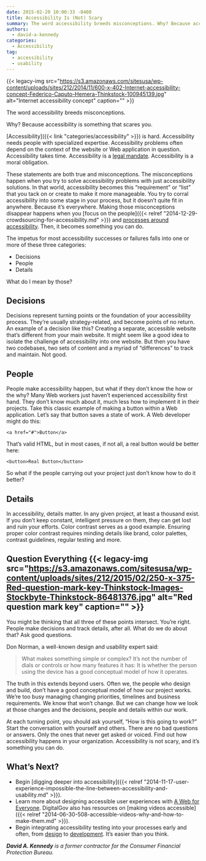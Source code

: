 ```yaml
---
date: 2015-02-20 10:00:33 -0400
title: Accessibility Is (Not) Scary
summary: The word accessibility breeds misconceptions. Why? Because accessibility is something that scares you. Accessibility is hard. Accessibility needs people with specialized expertise. Accessibility problems often depend on the context of the website or Web application in question. Accessibility takes time. Accessibility is a legal mandate. Accessibility is a moral obligation. These statements are both true
authors:
  - david-a-kennedy
categories:
  - Accessibility
tag:
  - accessibility
  - usability
---
```


{{< legacy-img src="https://s3.amazonaws.com/sitesusa/wp-content/uploads/sites/212/2014/11/600-x-402-Internet-accessibility-concept-Federico-Caputo-Hemera-Thinkstock-100945139.jpg" alt="Internet accessibility concept" caption="" >}} 

The word accessibility breeds misconceptions.

Why? Because accessibility is something that scares you.

[Accessibility]({{< link "categories/accessibility" >}}) is hard. Accessibility needs people with specialized expertise. Accessibility problems often depend on the context of the website or Web application in question. Accessibility takes time. Accessibility is a [legal mandate](https://www.disability.gov/). Accessibility is a moral obligation.

These statements are both true and misconceptions. The misconceptions happen when you try to solve accessibility problems with just accessibility solutions. In that world, accessibility becomes this &#8220;requirement&#8221; or &#8220;list&#8221; that you tack on or create to make it more manageable. You try to corral accessibility into some stage in your process, but it doesn&#8217;t quite fit in anywhere. Because it&#8217;s everywhere. Making those misconceptions disappear happens when you [focus on the people]({{< relref "2014-12-29-crowdsourcing-for-accessibility.md" >}}) and [processes around accessibility](http://section508.gov/). Then, it becomes something you can do.

The impetus for most accessibility successes or failures falls into one or more of these three categories:

  * Decisions
  * People
  * Details

What do I mean by those?

## Decisions

Decisions represent turning points or the foundation of your accessibility process. They&#8217;re usually strategy-related, and become points of no return. An example of a decision like this? Creating a separate, accessible website that&#8217;s different from your main website. It might seem like a good idea to isolate the challenge of accessibility into one website. But then you have two codebases, two sets of content and a myriad of &#8220;differences&#8221; to track and maintain. Not good.

## People

People make accessibility happen, but what if they don&#8217;t know the how or the why? Many Web workers just haven&#8217;t experienced accessibility first hand. They don&#8217;t know much about it, much less how to implement it in their projects. Take this classic example of making a button within a Web application. Let&#8217;s say that button saves a state of work. A Web developer might do this:

`<a href="#">Button</a>`

That&#8217;s valid HTML, but in most cases, if not all, a real button would be better here:

`<button>Real Button</button>`

So what if the people carrying out your project just don&#8217;t know how to do it better?

## Details

In accessibility, details matter. In any given project, at least a thousand exist. If you don&#8217;t keep constant, intelligent pressure on them, they can get lost and ruin your efforts. Color contrast serves as a good example. Ensuring proper color contrast requires minding details like brand, color palettes, contrast guidelines, regular testing and more.

## Question Everything {{< legacy-img src="https://s3.amazonaws.com/sitesusa/wp-content/uploads/sites/212/2015/02/250-x-375-Red-question-mark-key-Thinkstock-Images-Stockbyte-Thinkstock-86481376.jpg" alt="Red question mark key" caption="" >}} 

You might be thinking that all three of these points intersect. You&#8217;re right. People make decisions and track details, after all. What do we do about that? Ask good questions.

Don Norman, a well-known design and usability expert said:

> What makes something simple or complex? It&#8217;s not the number of dials or controls or how many features it has: It is whether the person using the device has a good conceptual model of how it operates.

The truth in this extends beyond users. Often we, the people who design and build, don&#8217;t have a good conceptual model of how our project works. We&#8217;re too busy managing changing priorities, timelines and business requirements. We know that won&#8217;t change. But we can change how we look at those changes and the decisions, people and details within our work.

At each turning point, you should ask yourself, &#8220;How is this going to work?&#8221; Start the conversation with yourself and others. There are no bad questions or answers. Only the ones that never get asked or voiced. Find out how accessibility happens in your organization. Accessibility is not scary, and it&#8217;s something you can do.

## What&#8217;s Next?

  * Begin [digging deeper into accessibility]({{< relref "2014-11-17-user-experience-impossible-the-line-between-accessibility-and-usability.md" >}}).
  * Learn more about designing accessible user experiences with [A Web for Everyone](http://rosenfeldmedia.com/books/a-web-for-everyone/). DigitalGov also has resources on [making videos accessible]({{< relref "2014-06-30-508-accessible-videos-why-and-how-to-make-them.md" >}}).
  * Begin integrating accessibility testing into your processes early and often, from [design](http://webaim.org/resources/designers/) to [development](http://davidakennedy.com/2014/10/31/web-accessibility-in-60-seconds/). It&#8217;s easier than you think.

_**David A. Kennedy** is a former contractor for the Consumer Financial Protection Bureau._